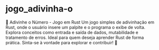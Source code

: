 # jogo_adivinha-o
🎯 Adivinhe o Número - Jogo em Rust Um jogo simples de adivinhação em Rust, onde o usuário insere um palpite e o programa o exibe de volta. Explora conceitos como entrada e saída de dados, mutabilidade e tratamento de erros. Ideal para quem deseja aprender Rust de forma prática. Sinta-se à vontade para explorar e contribuir! 🚀
